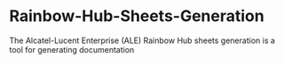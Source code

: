 # Rainbow-Hub-Sheets-Generation
The Alcatel-Lucent Enterprise (ALE) Rainbow Hub sheets generation is a tool for generating documentation
